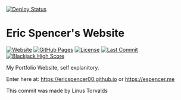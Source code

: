 [![Deploy Status](https://github.com/EricSpencer00/EricSpencer00.github.io/actions/workflows/deploy.yml/badge.svg?branch=main)](https://github.com/EricSpencer00/EricSpencer00.github.io/actions/workflows/deploy.yml)

# Eric Spencer's Website

[![Website](https://img.shields.io/website?url=https%3A%2F%2Fericspencer00.github.io)](https://ericspencer00.github.io)
[![GitHub Pages](https://img.shields.io/badge/GitHub-Pages-blue?logo=github)](https://ericspencer00.github.io)
[![License](https://img.shields.io/badge/license-MIT-green)](LICENSE)
[![Last Commit](https://img.shields.io/github/last-commit/ericspencer00/ericspencer00.github.io)](https://github.com/ericspencer00/ericspencer00.github.io/commits/main)
[![Blackjack High Score](https://img.shields.io/endpoint?url=https://raw.githubusercontent.com/EricSpencer00/EricSpencer00.github.io/main/static/data/blackjack_highscore_badge.json)](https://ericspencer00.github.io/miscellaneous/blackjack)

My Portfolio Website, self explanitory.

Enter here at: https://ericspencer00.github.io
or https://espencer.me

This commit was made by Linus Torvalds
